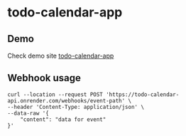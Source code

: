 # todo-calendar-app

## Demo

Check demo site [todo-calendar-app](https://todo-calendar-app.onrender.com)

## Webhook usage

```curl
curl --location --request POST 'https://todo-calendar-api.onrender.com/webhooks/event-path' \
--header 'Content-Type: application/json' \
--data-raw '{
    "content": "data for event"
}'
```
